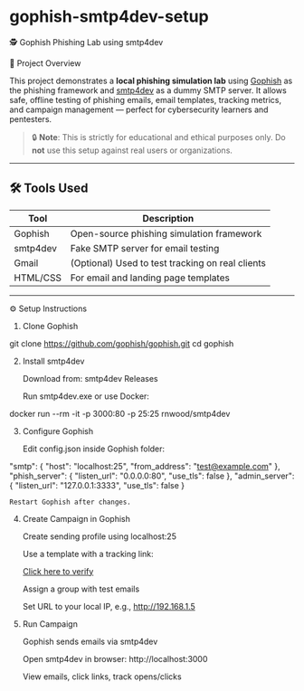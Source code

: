 # gophish-smtp4dev-setup
🕵️ Gophish Phishing Lab using smtp4dev

📌 Project Overview

This project demonstrates a **local phishing simulation lab** using [Gophish](https://github.com/gophish/gophish) as the phishing framework and [smtp4dev](https://github.com/rnwood/smtp4dev) as a dummy SMTP server. It allows safe, offline testing of phishing emails, email templates, tracking metrics, and campaign management — perfect for cybersecurity learners and pentesters.

> 🔒 **Note**: This is strictly for educational and ethical purposes only. Do **not** use this setup against real users or organizations.

---

## 🛠 Tools Used

| Tool      | Description                                      |
|-----------|--------------------------------------------------|
| Gophish   | Open-source phishing simulation framework        |
| smtp4dev  | Fake SMTP server for email testing               |
| Gmail     | (Optional) Used to test tracking on real clients |
| HTML/CSS  | For email and landing page templates             |

---

⚙️ Setup Instructions

1. Clone Gophish

git clone https://github.com/gophish/gophish.git
cd gophish

2. Install smtp4dev

    Download from: smtp4dev Releases

    Run smtp4dev.exe or use Docker:

docker run --rm -it -p 3000:80 -p 25:25 rnwood/smtp4dev

3. Configure Gophish

    Edit config.json inside Gophish folder:

"smtp": {
  "host": "localhost:25",
  "from_address": "test@example.com"
},
"phish_server": {
  "listen_url": "0.0.0.0:80",
  "use_tls": false
},
"admin_server": {
  "listen_url": "127.0.0.1:3333",
  "use_tls": false
}

    Restart Gophish after changes.

4. Create Campaign in Gophish

    Create sending profile using localhost:25

    Use a template with a tracking link:

    <a href="{{.URL}}">Click here to verify</a>

    Assign a group with test emails

    Set URL to your local IP, e.g., http://192.168.1.5

5. Run Campaign

    Gophish sends emails via smtp4dev

    Open smtp4dev in browser: http://localhost:3000

    View emails, click links, track opens/clicks
